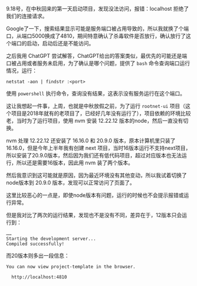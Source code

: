 9.18号，在中秋回来的第一天启动项目，发现没法访问，报错：localhost 拒绝了我们的连接请求。

Google了一下，搜索结果显示可能是服务端口被占用导致的，所以我就换了个端口，从端口5000换成了4810，期间特意确认了杀毒软件是否放行，确认放行了这个端口的启动，启动后还是不能访问。

之后我用 ChatGPT 尝试解答，ChatGPT给出的答案类似，最优先的可能还是端口被占用或者服务未启用，为了确认是哪个问题，提供了 `bash` 命令查询端口运行情况，运行：

```shell
netstat -aon | findstr :<port>
```

使用 `powershell` 执行命令，查询没有结果，这表示没有服务运行在这个端口。

这让我想起一件事，上周，也就是中秋放假之前，为了运行 `rootnet-ui` 项目（这个项目是2018年就有的老项目了，已经好几年没有运行了），项目依赖的环境比较老，当时为了运行项目，使用 nvm 安装 12.22.12 版本的node，然后一直没有切换。

nvm 处理 12.22.12 还安装了 16.16.0 和 20.9.0 版本，原本计算机里只装了16.16.0，但是今年上半年我有创建 next 项目，当时16版本运行不支持next项目，所以安装了20.9.0版本，然后因为我们还有低代码项目，超过对应版本也无法运行，所以还是需要16版本，因此用 nvm 装了两个版本。

然后我意识到这可能就是原因，因为最近环境没有其他变动，所以我试着切换了node版本到 20.9.0 版本，发现可以正常访问了页面了。

这里比较恶心的一点是，即使node版本有问题，运行的时候也不会提示报错或运行异常。

但是我对比了两次的运行结果，发现也不是没有不同，差异在于，12版本只会运行到：

```
……
Starting the development server...
Compiled successfully!
```

而20版本则多出一段信息：

```
You can now view project-template in the browser.

  http://localhost:4810
```
